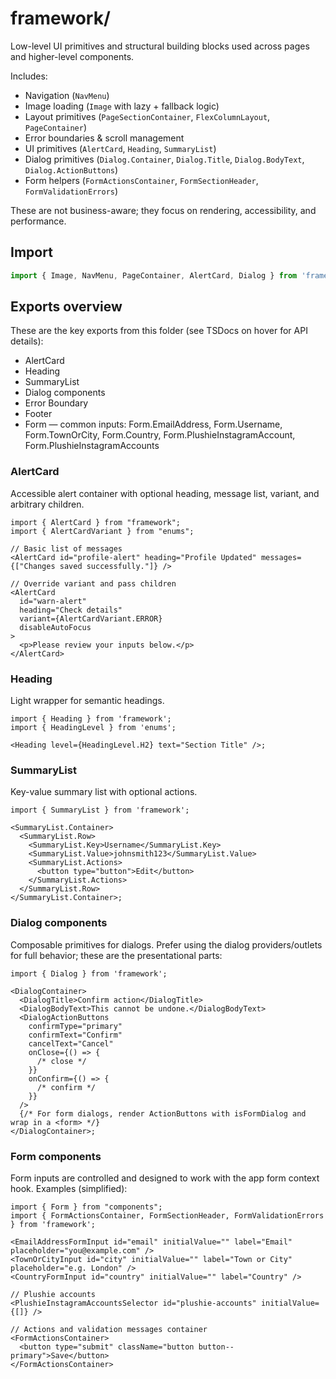 # framework/

Low-level UI primitives and structural building blocks used across pages and higher-level components.

Includes:

- Navigation (`NavMenu`)
- Image loading (`Image` with lazy + fallback logic)
- Layout primitives (`PageSectionContainer`, `FlexColumnLayout`, `PageContainer`)
- Error boundaries & scroll management
- UI primitives (`AlertCard`, `Heading`, `SummaryList`)
- Dialog primitives (`Dialog.Container`, `Dialog.Title`, `Dialog.BodyText`, `Dialog.ActionButtons`)
- Form helpers (`FormActionsContainer`, `FormSectionHeader`, `FormValidationErrors`)

These are not business-aware; they focus on rendering, accessibility, and performance.

## Import

```ts
import { Image, NavMenu, PageContainer, AlertCard, Dialog } from 'framework';
```

## Exports overview

These are the key exports from this folder (see TSDocs on hover for API details):

- AlertCard
- Heading
- SummaryList
- Dialog components
- Error Boundary
- Footer
- Form — common inputs: Form.EmailAddress, Form.Username, Form.TownOrCity, Form.Country, Form.PlushieInstagramAccount, Form.PlushieInstagramAccounts

### AlertCard

Accessible alert container with optional heading, message list, variant, and arbitrary children.

```tsx
import { AlertCard } from "framework";
import { AlertCardVariant } from "enums";

// Basic list of messages
<AlertCard id="profile-alert" heading="Profile Updated" messages={["Changes saved successfully."]} />

// Override variant and pass children
<AlertCard
  id="warn-alert"
  heading="Check details"
  variant={AlertCardVariant.ERROR}
  disableAutoFocus
>
  <p>Please review your inputs below.</p>
</AlertCard>
```

### Heading

Light wrapper for semantic headings.

```tsx
import { Heading } from 'framework';
import { HeadingLevel } from 'enums';

<Heading level={HeadingLevel.H2} text="Section Title" />;
```

### SummaryList

Key-value summary list with optional actions.

```tsx
import { SummaryList } from 'framework';

<SummaryList.Container>
  <SummaryList.Row>
    <SummaryList.Key>Username</SummaryList.Key>
    <SummaryList.Value>johnsmith123</SummaryList.Value>
    <SummaryList.Actions>
      <button type="button">Edit</button>
    </SummaryList.Actions>
  </SummaryList.Row>
</SummaryList.Container>;
```

### Dialog components

Composable primitives for dialogs. Prefer using the dialog providers/outlets for full behavior; these are the presentational parts:

```tsx
import { Dialog } from 'framework';

<DialogContainer>
  <DialogTitle>Confirm action</DialogTitle>
  <DialogBodyText>This cannot be undone.</DialogBodyText>
  <DialogActionButtons
    confirmType="primary"
    confirmText="Confirm"
    cancelText="Cancel"
    onClose={() => {
      /* close */
    }}
    onConfirm={() => {
      /* confirm */
    }}
  />
  {/* For form dialogs, render ActionButtons with isFormDialog and wrap in a <form> */}
</DialogContainer>;
```

### Form components

Form inputs are controlled and designed to work with the app form context hook. Examples (simplified):

```tsx
import { Form } from "components";
import { FormActionsContainer, FormSectionHeader, FormValidationErrors } from 'framework';

<EmailAddressFormInput id="email" initialValue="" label="Email" placeholder="you@example.com" />
<TownOrCityInput id="city" initialValue="" label="Town or City" placeholder="e.g. London" />
<CountryFormInput id="country" initialValue="" label="Country" />

// Plushie accounts
<PlushieInstagramAccountsSelector id="plushie-accounts" initialValue={[]} />

// Actions and validation messages container
<FormActionsContainer>
  <button type="submit" className="button button--primary">Save</button>
</FormActionsContainer>
```
